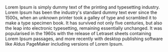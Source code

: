 Lorem Ipsum is simply dummy text of the printing and 
typesetting industry. Lorem Ipsum has been the industry's 
standard dummy text ever since the 1500s, when an unknown 
printer took a galley of type and scrambled it to make a type 
specimen book. It has survived not only five centuries, but 
also the leap into electronic typesetting, remaining 
essentially unchanged. It was popularised in the 1960s with the 
release of Letraset sheets containing Lorem Ipsum passages, and 
more recently with desktop publishing software like Aldus 
PageMaker including versions of Lorem Ipsum.

